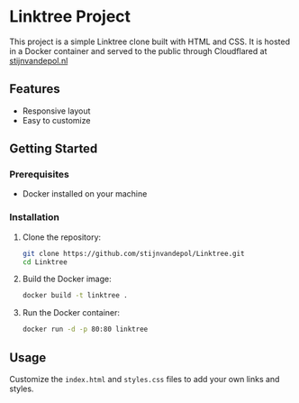 # Linktree Project

This project is a simple Linktree clone built with HTML and CSS. It is hosted in a Docker container and served to the public through Cloudflared at [stijnvandepol.nl](https://stijnvandepol.nl)

## Features

- Responsive layout
- Easy to customize

## Getting Started

### Prerequisites

- Docker installed on your machine

### Installation

1. Clone the repository:
    ```sh
    git clone https://github.com/stijnvandepol/Linktree.git
    cd Linktree
    ```

2. Build the Docker image:
    ```sh
    docker build -t linktree .
    ```

3. Run the Docker container:
    ```sh
    docker run -d -p 80:80 linktree
    ```

## Usage

Customize the `index.html` and `styles.css` files to add your own links and styles.

